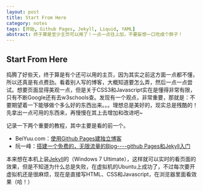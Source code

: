 ```yaml
---
layout: post
title: Start From Here
category: notes
tags: [开始, Github Pages, Jekyll, Liquid, YAML]
abstract: 终于算是至少主页可以用了！一点一点往上加，不要妄想一口吃成个胖子！
---
```


## Start From Here

捣腾了好些天，终于算是有个还可以用的主页，因为其实之前这方面一点都不懂，所以还真是有点费劲。看着别人写的博客，大概知道要怎么弄，然后一点一点尝试。想要页面显得美观一点，但是关于CSS3和Javascript实在是懂得非常有限，只有不断Google还有去w3schools查。发现有一个观点，非常重要，那就是：不要期望着一下能够做个多么好的东西出来。。。理想总是美好的，现实总是残酷的！先拿出一点可用的东西来，再慢慢在其上去增加和改进吧~

记录一下两个重要的教程，其中主要是看的前一个。
* BeiYuu.com：[使用Github Pages建独立博客][1]
* 阮一峰：[搭建一个免费的，无限流量的Blog----github Pages和Jekyll入门][2]

本来想在本机上装[Jekyll][3]的（Windows 7 Ultimate），这样就可以实时的看页面的效果，但是不知道为什么总是失败，在虚拟机的Ubuntu上成功了，不过每次要开虚拟机还是很麻烦，现在是直接写HTML、CSS和Javascript，在浏览器里面看效果（哈！）

[1]: http://beiyuu.com/github-pages/ "使用Github Pages建独立博客"
[2]: http://www.ruanyifeng.com/blog/2012/08/blogging_with_jekyll.html "搭建一个免费的，无限流量的Blog----github Pages和Jekyll入门"
[3]: https://github.com/mojombo/jekyll/wiki "Jekyll Wiki"
